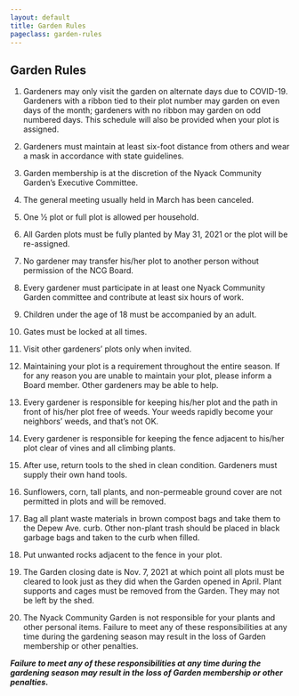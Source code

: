 ```yaml
---
layout: default
title: Garden Rules
pageclass: garden-rules
---
```


## Garden Rules

1. Gardeners may only visit the garden on alternate days due to COVID-19. Gardeners with a ribbon tied to their plot number may garden on even days of the month; gardeners with no ribbon may garden on odd numbered days. This schedule will also be provided when your plot is assigned.

2. Gardeners must maintain at least six-foot distance from others and wear a mask in accordance with state guidelines.

3. Garden membership is at the discretion of the Nyack Community Garden’s Executive Committee.

4. The general meeting usually held in March has been canceled.

5. One 1⁄2 plot or full plot is allowed per household.

6. All Garden plots must be fully planted by May 31, 2021 or the plot will be re-assigned.

7. No gardener may transfer his/her plot to another person without permission of the NCG Board.

8. Every gardener must participate in at least one Nyack Community Garden committee and
contribute at least six hours of work.

9. Children under the age of 18 must be accompanied by an adult.

10. Gates must be locked at all times.

11. Visit other gardeners’ plots only when invited.

12. Maintaining your plot is a requirement throughout the entire season. If for any reason you are
unable to maintain your plot, please inform a Board member. Other gardeners may be able to
help.

13. Every gardener is responsible for keeping his/her plot and the path in front of his/her plot free of
weeds. Your weeds rapidly become your neighbors’ weeds, and that’s not OK.

14. Every gardener is responsible for keeping the fence adjacent to his/her plot clear of vines and all
climbing plants.

15. After use, return tools to the shed in clean condition. Gardeners must supply their own hand tools.

16. Sunflowers, corn, tall plants, and non-permeable ground cover are not permitted in plots and will
be removed.

17. Bag all plant waste materials in brown compost bags and take them to the Depew Ave. curb. Other
non-plant trash should be placed in black garbage bags and taken to the curb when filled.

18. Put unwanted rocks adjacent to the fence in your plot.

19. The Garden closing date is Nov. 7, 2021 at which point all plots must be cleared to look just as they
did when the Garden opened in April. Plant supports and cages must be removed from the Garden.
They may not be left by the shed.

20. The Nyack Community Garden is not responsible for your plants and other personal items.
Failure to meet any of these responsibilities
at any time during the gardening season
may result in the loss of Garden membership or other penalties.


<b><i>Failure to meet any of these responsibilities at any time during the gardening season
may result in the loss of Garden membership or other penalties.</i></b>












